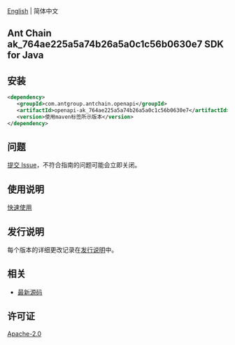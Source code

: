 [English](README.md) | 简体中文

## Ant Chain ak_764ae225a5a74b26a5a0c1c56b0630e7 SDK for Java

## 安装

```xml
<dependency>
   <groupId>com.antgroup.antchain.openapi</groupId>
   <artifactId>openapi-ak_764ae225a5a74b26a5a0c1c56b0630e7</artifactId>
   <version>使用maven标签所示版本</version>
</dependency>
```

## 问题

[提交 Issue](https://github.com/alipay/antchain-openapi-prod-sdk/issues/new)，不符合指南的问题可能会立即关闭。

## 使用说明

[快速使用](https://github.com/alipay/antchain-openapi-prod-sdk)

## 发行说明

每个版本的详细更改记录在[发行说明](./ChangeLog.txt)中。

## 相关

- [最新源码](https://github.com/alipay/antchain-openapi-prod-sdk/)

## 许可证

[Apache-2.0](http://www.apache.org/licenses/LICENSE-2.0)
